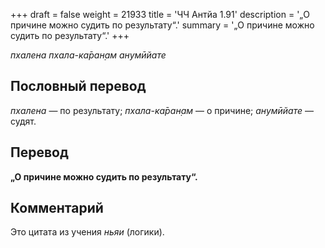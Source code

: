 +++
draft = false
weight = 21933
title = 'ЧЧ Антйа 1.91'
description = '„О причине можно судить по результату“.'
summary = '„О причине можно судить по результату“.'
+++

_пхалена пхала-ка̄ран̣ам анумӣйате_

## Пословный перевод

_пхалена_ — по результату; _пхала_\-_ка̄ран̣ам_ — о причине; _анумӣйате_ — судят.

## Перевод

**„О причине можно судить по результату“.**

## Комментарий

Это цитата из учения _ньяи_ (логики).
